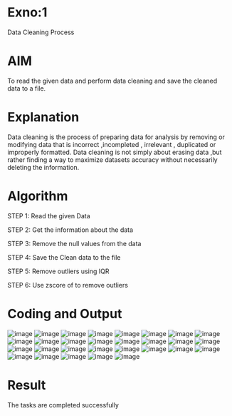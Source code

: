 # Exno:1
Data Cleaning Process

# AIM
To read the given data and perform data cleaning and save the cleaned data to a file.

# Explanation
Data cleaning is the process of preparing data for analysis by removing or modifying data that is incorrect ,incompleted , irrelevant , duplicated or improperly formatted. Data cleaning is not simply about erasing data ,but rather finding a way to maximize datasets accuracy without necessarily deleting the information.

# Algorithm
STEP 1: Read the given Data

STEP 2: Get the information about the data

STEP 3: Remove the null values from the data

STEP 4: Save the Clean data to the file

STEP 5: Remove outliers using IQR

STEP 6: Use zscore of to remove outliers

# Coding and Output
![image](https://github.com/user-attachments/assets/1c508ac5-03c6-4d9e-a3f2-74a6c88d21bc)
![image](https://github.com/user-attachments/assets/c176a96d-6b76-48c0-91eb-492a317ef7ae)
![image](https://github.com/user-attachments/assets/e70e4286-b276-433d-9990-48ae1987c5b3)
![image](https://github.com/user-attachments/assets/fbf03d73-1ec6-42e3-80c1-d19bc55eacf1)
![image](https://github.com/user-attachments/assets/dfa95e1e-f356-4a93-8f06-a953e74a995b)
![image](https://github.com/user-attachments/assets/9ed43fbc-9fbd-4bc8-9763-72cb1a62915c)
![image](https://github.com/user-attachments/assets/b8e3fdee-ff9c-4b48-ad0f-533c161942fb)
![image](https://github.com/user-attachments/assets/4bed7a47-7884-4bac-8426-651b9bd5ee0c)
![image](https://github.com/user-attachments/assets/d4f0cb18-33d2-46df-b8be-fc66981e8863)
![image](https://github.com/user-attachments/assets/4d0356bd-675f-4595-9110-06f2517ac4e1)
![image](https://github.com/user-attachments/assets/15539e51-d8d6-45ce-85d4-f7c111d6d125)
![image](https://github.com/user-attachments/assets/238d8b4a-08a5-4ad3-a954-dd7838d804d9)
![image](https://github.com/user-attachments/assets/e52a3323-3b0f-4c51-b077-17159a52637b)
![image](https://github.com/user-attachments/assets/0365e62d-c037-42e4-ab16-1637ff0d6750)
![image](https://github.com/user-attachments/assets/69dd9062-01a3-4680-947c-56fc743e62d9)
![image](https://github.com/user-attachments/assets/28874f0e-c8b2-4663-8f46-742dde59a114)
![image](https://github.com/user-attachments/assets/f71f35e6-e8f8-4296-bc82-256eda5be17f)
![image](https://github.com/user-attachments/assets/9736d28b-6742-406c-84cb-1be13c54dab1)
![image](https://github.com/user-attachments/assets/f35dd437-1ceb-45dd-beba-7f86d012dc18)
![image](https://github.com/user-attachments/assets/485c032f-1550-4e73-8cf5-4a0abd123529)
![image](https://github.com/user-attachments/assets/820726bc-f25c-4739-a3b7-e14e1b911127)
![image](https://github.com/user-attachments/assets/e8375637-85ba-443f-a0de-10d50c18b9f7)
![image](https://github.com/user-attachments/assets/eed17814-d56c-4699-af18-34f9f9fe23c5)
![image](https://github.com/user-attachments/assets/a061ce4c-826a-4a32-9ff6-0d6e598ddda4)
![image](https://github.com/user-attachments/assets/ba1aad80-09d7-4f75-bc88-8a806ab54f63)
![image](https://github.com/user-attachments/assets/5d91eab4-e668-41c0-a69c-edbb62848832)
![image](https://github.com/user-attachments/assets/2dab1058-4fd5-4f3f-bc60-7bf19df5df43)
![image](https://github.com/user-attachments/assets/75aae64f-3098-495b-bc9d-cfd1ab477bb4)
![image](https://github.com/user-attachments/assets/6c5866c7-d67a-47e6-a985-0c7e8c23a79e)

# Result
The tasks are completed successfully 
